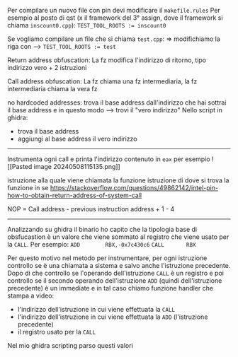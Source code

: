 Per compilare un nuovo file con pin devi modificare il `makefile.rules`
Per esempio 
al posto di qst (x il framework del 3° assign, dove il framework si chiama `inscount0.cpp`):
`TEST_TOOL_ROOTS := inscount0`

Se vogliamo compilare un file che si chiama `test.cpp`:
=> modifichiamo la riga con -->  `TEST_TOOL_ROOTS := test`


Return address obfuscation:
La fz modifica l'indirizzo di ritorno, tipo indirizzo vero + 2 istruzioni

Call address obfuscation:
La fz chiama una fz intermediaria, la fz intermediaria chiama la vera fz

no hardcoded addresses:
trova il base address
dall'indirizzo che hai sottrai il base address e in questo modo -->  trovi il "vero indirizzo"
Nello script in ghidra:
- trova il base address
- aggiungi al base address il vero indirizzo

----
Instrumenta ogni call e printa l'indirizzo contenuto  in `eax` per esempio
![[Pasted image 20240508115135.png]]

istruzione alla quale viene chiamata la funzione
istruzione di dove si trova la funzione in se
https://stackoverflow.com/questions/49862142/intel-pin-how-to-obtain-return-address-of-system-call

NOP = Call address - previous instruction address + 1 - 4


--- 
Analizzando su ghidra il binario ho capito che la tipologia base di obsfucastion è un valore che viene sommato al registro che viene usato per la `CALL`.
Per esempio:
`ADD        RBX,-0x7c430c6`
`CALL       RBX`

Per questo motivo nel metodo per instrumentare, per ogni istruzione controllo se è una chiamata a sistema e salvo anche l'istruzione precedente.
Dopo di che controllo se l'operando dell'istruzione `CALL` è un registro e poi controllo se il secondo operando dell'istruzione `ADD` (quindi dell'istruzione precedente) è un immediate e in tal caso chiamo funzione handler che stampa a video:
- l'indirizzo dell'istruzione in cui viene effettuata la `CALL`
- l'indirizzo dell'istruzione in cui viene effettuata la `ADD` (l'istruzione precedente)
- il registro usato per la `CALL`

Nel mio ghidra scripting parso questi valori 